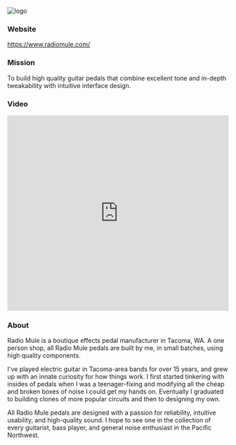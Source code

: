 ![logo](https://pbs.twimg.com/profile_images/1397972216529047557/b5qJ5vC9_400x400.jpg)

### Website
https://www.radiomule.com/

### Mission
To build high quality guitar pedals that combine excellent tone and in-depth tweakability with intuitive interface design.

### Video
<iframe width="100%" height="444" src="https://www.youtube.com/embed/t0vqS0S3WmA" title="YouTube video player" frameborder="0" allow="accelerometer; autoplay; clipboard-write; encrypted-media; gyroscope; picture-in-picture" allowfullscreen></iframe>

### About 
Radio Mule is a boutique effects pedal manufacturer in Tacoma, WA. A one person shop, all Radio Mule pedals are built by me, in small batches, using high quality components.

I've played electric guitar in Tacoma-area bands for over 15 years, and grew up with an innate curiosity for how things work. I first started tinkering with insides of pedals when I was a teenager-fixing and modifying all the cheap and broken boxes of noise I could get my hands on. Eventually I graduated to building clones of more popular circuits and then to designing my own.

All Radio Mule pedals are designed with a passion for reliability, intuitive usability, and high-quality sound. I hope to see one in the collection of every guitarist, bass player, and general noise enthusiast in the Pacific Northwest.
